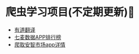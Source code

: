 # 爬虫学习项目(不定期更新)🐞

+ [有道翻译](https://github.com/luohongxfb/Example_Spiders/tree/master/youdaoeng)
+ [七麦数据APP排行榜](https://github.com/luohongxfb/Example_Spiders/tree/master/qimairank)
+ [爬取安智市场app详情](https://github.com/luohongxfb/Example_Spiders/tree/master/anzhispider)